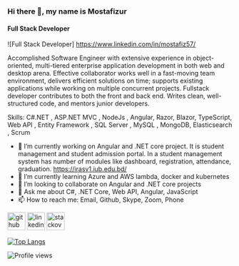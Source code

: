 ### Hi there 👋, my name is Mostafizur
#### Full Stack Developer
![Full Stack Developer]
https://www.linkedin.com/in/mostafiz57/

Accomplished Software Engineer with extensive experience in object-oriented, multi-tiered enterprise application development in both web and desktop arena. Effective collaborator works well in a fast-moving team environment, delivers efficient solutions on time; supports existing applications while working on multiple concurrent projects. Fullstack developer contributes to both the front and back end. Writes clean, well-structured code, and mentors junior developers.

Skills: C#.NET , ASP.NET MVC , NodeJs , Angular, Razor, Blazor, TypeScript, Web API , Entity Framework , SQL Server , MySQL , MongoDB, Elasticsearch , Scrum

- 🔭 I’m currently working on Angular and .NET core project. It is student management and student admission portal. In a student management system has number of modules like dashboard, registration, attendance, graduation.  https://irasv1.iub.edu.bd/  
- 🌱 I’m currently learning Azure and AWS lambda, docker and kubernetes  
- 👯 I’m looking to collaborate on Angular and .NET core projects 
- 💬 Ask me about C#, .NET Core, Web API, Angular, JavaScript  
- 📫 How to reach me: Email, Github, Skype, Zoom, Phone 


[<img src='https://cdn.jsdelivr.net/npm/simple-icons@3.0.1/icons/github.svg' alt='github' height='40'>](https://github.com/sourcecode71)  [<img src='https://cdn.jsdelivr.net/npm/simple-icons@3.0.1/icons/linkedin.svg' alt='linkedin' height='40'>](https://www.linkedin.com/in/mostafiz57/)  [<img src='https://cdn.jsdelivr.net/npm/simple-icons@3.0.1/icons/stackoverflow.svg' alt='stackoverflow' height='40'>](https://stackoverflow.com/users/2123853)  

[![Top Langs](https://github-readme-stats.vercel.app/api/top-langs/?username=sourcecode71)](https://github.com/anuraghazra/github-readme-stats)

![Profile views](https://gpvc.arturio.dev/sourcecode71)  
